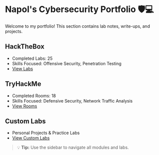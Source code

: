 # Napol's Cybersecurity Portfolio 🛡️💻

Welcome to my portfolio! This section contains lab notes, write-ups, and projects.

## HackTheBox
- Completed Labs: 25
- Skills Focused: Offensive Security, Penetration Testing
- [View Labs](./HackTheBox)

## TryHackMe
- Completed Rooms: 18
- Skills Focused: Defensive Security, Network Traffic Analysis
- [View Rooms](./TryHackMe)

## Custom Labs
- Personal Projects & Practice Labs
- [View Custom Labs](./Custom-Labs)

> 💡 **Tip:** Use the sidebar to navigate all modules and labs.
